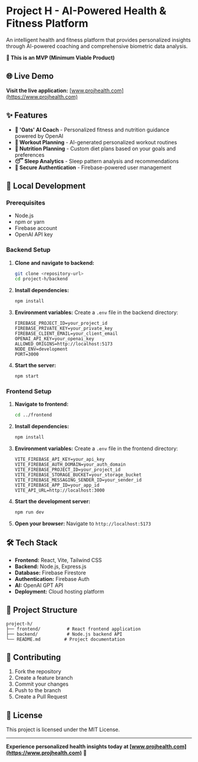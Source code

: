 # Project H - AI-Powered Health & Fitness Platform

An intelligent health and fitness platform that provides personalized insights through AI-powered coaching and comprehensive biometric data analysis.

**🚧 This is an MVP (Minimum Viable Product)**

## 🌐 Live Demo
**Visit the live application:** [www.projhealth.com](https://www.projhealth.com)

## ✨ Features

- **🤖 'Oats' AI Coach** - Personalized fitness and nutrition guidance powered by OpenAI
- **💪 Workout Planning** - AI-generated personalized workout routines
- **🥗 Nutrition Planning** - Custom diet plans based on your goals and preferences
- **😴 Sleep Analytics** - Sleep pattern analysis and recommendations
- **🔐 Secure Authentication** - Firebase-powered user management

## 🚀 Local Development

### Prerequisites
- Node.js
- npm or yarn
- Firebase account
- OpenAI API key

### Backend Setup

1. **Clone and navigate to backend:**
   ```bash
   git clone <repository-url>
   cd project-h/backend
   ```

2. **Install dependencies:**
   ```bash
   npm install
   ```

3. **Environment variables:**
   Create a `.env` file in the backend directory:
   ```env
   FIREBASE_PROJECT_ID=your_project_id
   FIREBASE_PRIVATE_KEY=your_private_key
   FIREBASE_CLIENT_EMAIL=your_client_email
   OPENAI_API_KEY=your_openai_key
   ALLOWED_ORIGINS=http://localhost:5173
   NODE_ENV=development
   PORT=3000
   ```

4. **Start the server:**
   ```bash
   npm start
   ```

### Frontend Setup

1. **Navigate to frontend:**
   ```bash
   cd ../frontend
   ```

2. **Install dependencies:**
   ```bash
   npm install
   ```

3. **Environment variables:**
   Create a `.env` file in the frontend directory:
   ```env
   VITE_FIREBASE_API_KEY=your_api_key
   VITE_FIREBASE_AUTH_DOMAIN=your_auth_domain
   VITE_FIREBASE_PROJECT_ID=your_project_id
   VITE_FIREBASE_STORAGE_BUCKET=your_storage_bucket
   VITE_FIREBASE_MESSAGING_SENDER_ID=your_sender_id
   VITE_FIREBASE_APP_ID=your_app_id
   VITE_API_URL=http://localhost:3000
   ```

4. **Start the development server:**
   ```bash
   npm run dev
   ```

5. **Open your browser:**
   Navigate to `http://localhost:5173`

## 🛠️ Tech Stack

- **Frontend:** React, Vite, Tailwind CSS
- **Backend:** Node.js, Express.js
- **Database:** Firebase Firestore
- **Authentication:** Firebase Auth
- **AI:** OpenAI GPT API
- **Deployment:** Cloud hosting platform

## 📁 Project Structure

```
project-h/
├── frontend/          # React frontend application
├── backend/           # Node.js backend API
└── README.md         # Project documentation
```

## 🤝 Contributing

1. Fork the repository
2. Create a feature branch
3. Commit your changes
4. Push to the branch
5. Create a Pull Request

## 📄 License

This project is licensed under the MIT License.

---

**Experience personalized health insights today at [www.projhealth.com](https://www.projhealth.com)** 🚀
